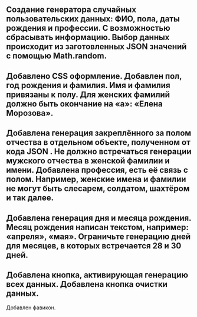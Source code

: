 Создание генератора случайных пользовательских данных: ФИО, пола, даты рождения и профессии. С возможностью сбрасывать информацию.
Выбор данных происходит из заготовленных JSON значений с помощью Math.random.
------
Добавлено CSS оформление.
Добавлен пол, год рождения и фамилия.
Имя и фамилия привязаны к полу. Для женских фамилий должно быть окончание на «а»: «Елена Морозова».
------
Добавлена генерация закреплённого за полом отчества в отдельном объекте, полученном от кода JSON . Не должно встречаться генерации мужского отчества в женской фамилии и имени.
Добавлена профессия, есть её связь с полом. Например, женские имена и фамилии не могут быть слесарем, солдатом, шахтёром и так далее.
------
Добавлена генерация дня и месяца рождения. Месяц рождения написан текстом, например: «апреля», «мая».
Ограничьте генерацию дней для месяцев, в которых встречается 28 и 30 дней.
------
Добавлена кнопка, активирующая генерацию всех данных.
Добавлена кнопка очистки данных.
------
Добавлен фавикон.
